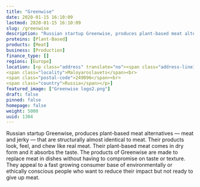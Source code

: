```yaml
---
title: "Greenwise"
date: 2020-01-15 16:10:09
lastmod: 2020-01-15 16:10:09
slug: /greenwise
description: "Russian startup Greenwise, produces plant-based meat alternatives — meat and jerky — that are structurally almost identical to meat. Their products look, feel, and chew like real meat. Their plant-based meat comes in dry form and it absorbs the taste. The products of Greenwise are made to replace meat in dishes without having to compromise on taste or texture. They appeal to a fast growing consumer base of environmentally or ethically conscious people who want to reduce their impact but not ready to give up meat."
proteins: [Plant-Based]
products: [Meat]
business: [Production]
finance_type: []
regions: [Europe]
location: [<p class="address" translate="no"><span class="address-line1">Ulitsa Kalinina</span><br>
<span class="locality">Maloyaroslavets</span><br>
<span class="postal-code">249096</span><br>
<span class="country">Russia</span></p>]
featured_image: ["Greenwise logo2.png"]
draft: false
pinned: false
homepage: false
weight: 5000
uuid: 1304
---
```

<p>Russian startup Greenwise, produces plant-based meat alternatives — meat and jerky — that are structurally almost identical to meat. Their products look, feel, and chew like real meat. Their plant-based meat comes in dry form and it absorbs the taste. The products of Greenwise are made to replace meat in dishes without having to compromise on taste or texture. They appeal to a fast growing consumer base of environmentally or ethically conscious people who want to reduce their impact but not ready to give up meat.</p>
